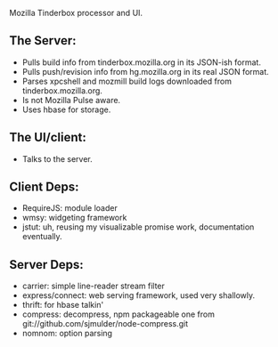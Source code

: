 Mozilla Tinderbox processor and UI.

## The Server:

- Pulls build info from tinderbox.mozilla.org in its JSON-ish format.
- Pulls push/revision info from hg.mozilla.org in its real JSON format.
- Parses xpcshell and mozmill build logs downloaded from tinderbox.mozilla.org.
- Is not Mozilla Pulse aware.
- Uses hbase for storage.


## The UI/client:

- Talks to the server.


## Client Deps:

- RequireJS: module loader
- wmsy: widgeting framework
- jstut: uh, reusing my visualizable promise work, documentation eventually.


## Server Deps:

- carrier: simple line-reader stream filter
- express/connect: web serving framework, used very shallowly.
- thrift: for hbase talkin'
- compress: decompress, npm packageable one from git://github.com/sjmulder/node-compress.git
- nomnom: option parsing
